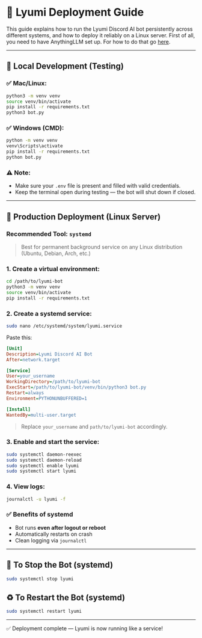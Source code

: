 # 📘 Lyumi Deployment Guide

This guide explains how to run the Lyumi Discord AI bot persistently across different systems, and how to deploy it reliably on a Linux server. First of all, you need to have AnythingLLM set up. For how to do that go [here](docker/anythingllm.md).

---

## 🧪 Local Development (Testing)

### ✅ Mac/Linux:

```bash
python3 -m venv venv
source venv/bin/activate
pip install -r requirements.txt
python3 bot.py
```

### ✅ Windows (CMD):

```cmd
python -m venv venv
venv\Scripts\activate
pip install -r requirements.txt
python bot.py
```

### ⚠️ Note:

- Make sure your `.env` file is present and filled with valid credentials.
- Keep the terminal open during testing — the bot will shut down if closed.

---

## 🚀 Production Deployment (Linux Server)

### Recommended Tool: `systemd`

> Best for permanent background service on any Linux distribution (Ubuntu, Debian, Arch, etc.)

### 1. Create a virtual environment:

```bash
cd /path/to/lyumi-bot
python3 -m venv venv
source venv/bin/activate
pip install -r requirements.txt
```

### 2. Create a systemd service:

```bash
sudo nano /etc/systemd/system/lyumi.service
```

Paste this:

```ini
[Unit]
Description=Lyumi Discord AI Bot
After=network.target

[Service]
User=your_username
WorkingDirectory=/path/to/lyumi-bot
ExecStart=/path/to/lyumi-bot/venv/bin/python3 bot.py
Restart=always
Environment=PYTHONUNBUFFERED=1

[Install]
WantedBy=multi-user.target
```

> Replace `your_username` and `path/to/lyumi-bot` accordingly.

### 3. Enable and start the service:

```bash
sudo systemctl daemon-reexec
sudo systemctl daemon-reload
sudo systemctl enable lyumi
sudo systemctl start lyumi
```

### 4. View logs:

```bash
journalctl -u lyumi -f
```

### ✅ Benefits of systemd

- Bot runs **even after logout or reboot**
- Automatically restarts on crash
- Clean logging via `journalctl`

---

## 🛑 To Stop the Bot (systemd)

```bash
sudo systemctl stop lyumi
```

## ♻️ To Restart the Bot (systemd)

```bash
sudo systemctl restart lyumi
```

---

✅ Deployment complete — Lyumi is now running like a service!